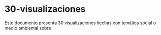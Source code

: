 # 30-visualizaciones

Este documento presenta 30 visualizaciones hechas con temática social o medio ambiental sobre